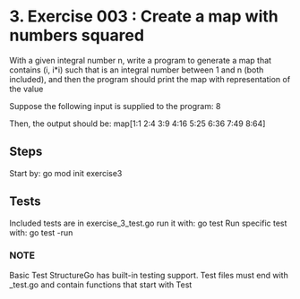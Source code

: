 # 3. Exercise 003 : Create a map with numbers squared

With a given integral number n, write a program to generate a map that contains (i, i*i) such that is an integral number between 1 and n (both included), and then the program should print the map with representation of the value

Suppose the following input is supplied to the program: 8

Then, the output should be: map[1:1 2:4 3:9 4:16 5:25 6:36 7:49 8:64]

## Steps
Start by: go mod init exercise3

## Tests
Included tests are in exercise_3_test.go run it with: go test
Run specific test with: go test -run <test-name>

### NOTE
Basic Test StructureGo has built-in testing support. Test files must end with _test.go and contain functions that start with Test